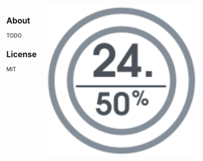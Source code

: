 
<img src="hygrotemp_eink.svg" width="400px" alt="Digital Hygrometer" align="right" />

## About

TODO

## License

MIT
